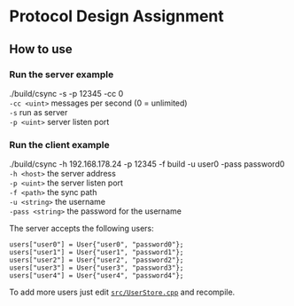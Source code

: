 # Protocol Design Assignment
## How to use
### Run the server example
./build/csync -s -p 12345 -cc 0<br/>
`-cc <uint>` messages per second (0 = unlimited)<br/>
`-s` run as server<br/>
`-p <uint>` server listen port<br/>


### Run the client example
./build/csync -h 192.168.178.24 -p 12345 -f build -u user0 -pass password0<br/>
`-h <host>` the server address<br/>
`-p <uint>` the server listen port<br/>
`-f <path>` the sync path<br/>
`-u <string>` the username<br/>
`-pass <string>` the password for the username<br/>

The server accepts the following users:
```
users["user0"] = User{"user0", "password0"};
users["user1"] = User{"user1", "password1"};
users["user2"] = User{"user2", "password2"};
users["user3"] = User{"user3", "password3"};
users["user4"] = User{"user4", "password4"};
```

To add more users just edit [`src/UserStore.cpp`](https://github.com/COM8/protocol-assignment-1/blob/master/src/UserStore.cpp) and recompile.
